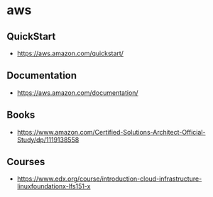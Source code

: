 # aws

## QuickStart
- https://aws.amazon.com/quickstart/

## Documentation
- https://aws.amazon.com/documentation/

## Books
- https://www.amazon.com/Certified-Solutions-Architect-Official-Study/dp/1119138558

## Courses
- https://www.edx.org/course/introduction-cloud-infrastructure-linuxfoundationx-lfs151-x
